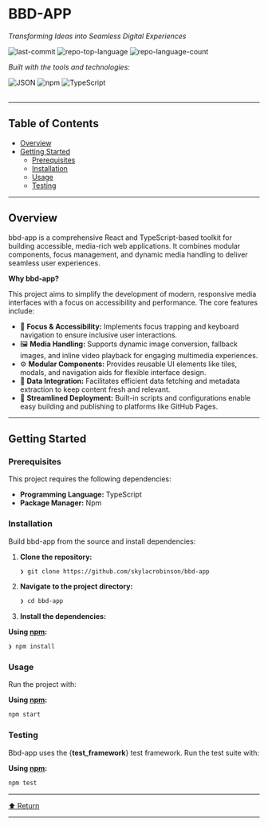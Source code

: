 <div id="top">

<!-- HEADER STYLE: CLASSIC -->
<div align="left">


# BBD-APP

<em>Transforming Ideas into Seamless Digital Experiences</em>

<!-- BADGES -->
<img src="https://img.shields.io/github/last-commit/skylacrobinson/bbd-app?style=flat&logo=git&logoColor=white&color=0080ff" alt="last-commit">
<img src="https://img.shields.io/github/languages/top/skylacrobinson/bbd-app?style=flat&color=0080ff" alt="repo-top-language">
<img src="https://img.shields.io/github/languages/count/skylacrobinson/bbd-app?style=flat&color=0080ff" alt="repo-language-count">

<em>Built with the tools and technologies:</em>

<img src="https://img.shields.io/badge/JSON-000000.svg?style=flat&logo=JSON&logoColor=white" alt="JSON">
<img src="https://img.shields.io/badge/npm-CB3837.svg?style=flat&logo=npm&logoColor=white" alt="npm">
<img src="https://img.shields.io/badge/TypeScript-3178C6.svg?style=flat&logo=TypeScript&logoColor=white" alt="TypeScript">

</div>
<br>

---

## Table of Contents

- [Overview](#overview)
- [Getting Started](#getting-started)
    - [Prerequisites](#prerequisites)
    - [Installation](#installation)
    - [Usage](#usage)
    - [Testing](#testing)

---

## Overview

bbd-app is a comprehensive React and TypeScript-based toolkit for building accessible, media-rich web applications. It combines modular components, focus management, and dynamic media handling to deliver seamless user experiences.

**Why bbd-app?**

This project aims to simplify the development of modern, responsive media interfaces with a focus on accessibility and performance. The core features include:

- 🎯 **Focus & Accessibility:** Implements focus trapping and keyboard navigation to ensure inclusive user interactions.
- 🖼️ **Media Handling:** Supports dynamic image conversion, fallback images, and inline video playback for engaging multimedia experiences.
- ⚙️ **Modular Components:** Provides reusable UI elements like tiles, modals, and navigation aids for flexible interface design.
- 🔄 **Data Integration:** Facilitates efficient data fetching and metadata extraction to keep content fresh and relevant.
- 🚀 **Streamlined Deployment:** Built-in scripts and configurations enable easy building and publishing to platforms like GitHub Pages.

---

## Getting Started

### Prerequisites

This project requires the following dependencies:

- **Programming Language:** TypeScript
- **Package Manager:** Npm

### Installation

Build bbd-app from the source and install dependencies:

1. **Clone the repository:**

    ```sh
    ❯ git clone https://github.com/skylacrobinson/bbd-app
    ```

2. **Navigate to the project directory:**

    ```sh
    ❯ cd bbd-app
    ```

3. **Install the dependencies:**

**Using [npm](https://www.npmjs.com/):**

```sh
❯ npm install
```

### Usage

Run the project with:

**Using [npm](https://www.npmjs.com/):**

```sh
npm start
```

### Testing

Bbd-app uses the {__test_framework__} test framework. Run the test suite with:

**Using [npm](https://www.npmjs.com/):**

```sh
npm test
```

---

<div align="left"><a href="#top">⬆ Return</a></div>

---
